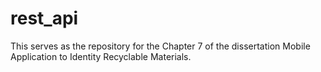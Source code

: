 # rest_api

This serves as the repository for the Chapter 7 of the dissertation Mobile Application to Identity Recyclable Materials.
